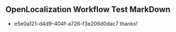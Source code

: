 ## OpenLocalization Workflow Test MarkDown
* e5e0a121-d4d9-404f-a726-f3e206d0dac7 
thanks!<!--HONumber=Mar16_HO3-->
